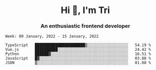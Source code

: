 <h1 align="center">Hi 👋, I'm Tri</h1>
<h3 align="center">An enthusiastic frontend developer</h3>

<!--START_SECTION:waka-->
```text
Week: 09 January, 2022 - 15 January, 2022

TypeScript   ██████████████████████▒░░░░░░░░░░░░░░░░░░   54.19 % 
Vue.js       ██████████░░░░░░░░░░░░░░░░░░░░░░░░░░░░░░░   24.42 % 
Python       ██████▓░░░░░░░░░░░░░░░░░░░░░░░░░░░░░░░░░░   16.51 % 
JavaScript   █▓░░░░░░░░░░░░░░░░░░░░░░░░░░░░░░░░░░░░░░░   03.80 % 
JSON         ▒░░░░░░░░░░░░░░░░░░░░░░░░░░░░░░░░░░░░░░░░   01.08 % 
```
<!--END_SECTION:waka-->
